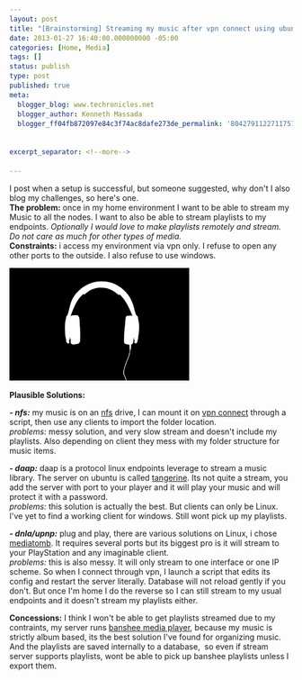 ```yaml
---
layout: post
title: "[Brainstorming] Streaming my music after vpn connect using ubuntu as a server and both nexus 7 and Ubuntu client."
date: 2013-01-27 16:40:00.000000000 -05:00
categories: [Home, Media]
tags: []
status: publish
type: post
published: true
meta:
  blogger_blog: www.techronicles.net
  blogger_author: Kenneth Massada
  blogger_ff04fb872097e84c3f74ac8dafe273de_permalink: '8042791122711757412'


excerpt_separator: <!--more-->

---
```

I post when a setup is successful, but someone suggested, why don't I also blog my challenges, so here's one.<br>
<b>The problem:</b> once in my home environment I want to be able to stream my Music to all the nodes. I want to also be able to stream playlists to my endpoints. <i>Optionally I would love to make playlists remotely and stream. Do not care as much for other types of media.</i><br>
<b>Constraints:</b> i access my environment via vpn only. I refuse to open any other ports to the outside. I also refuse to use windows.

<img border="0" height="200" src="/images/wp/154123-headphones-headphones.jpg" width="320" />

<a name="more"></a>
<b>Plausible Solutions:</b><br />

<b><i>- nfs:</i></b> my music is on an <a href="https://help.ubuntu.com/community/SettingUpNFSHowTo">nfs</a> drive, I can mount it on <a href="http://askubuntu.com/questions/28733/how-do-i-run-a-script-after-openvpn-has-connected-successfully">vpn connect</a> through a script, then use any clients to import the folder location.<br />
<i>problems:</i> messy solution, and very slow stream and doesn't include my playlists. Also depending on client they mess with my folder structure for music items.<br>

<b><i>- daap:</i></b> daap is a protocol linux endpoints leverage to stream a music library. The server on ubuntu is called <a href="http://isaraffee.wordpress.com/2012/03/05/setup-music-sharing-server-using-tangerine-in-ubuntu/">tangerine</a>.
Its not quite a stream, you add the server with port to your player and it will play your music and will protect it with a password.<br />
<i>problems:</i> this solution is actually the best. But clients can only be Linux. I've yet to find a working client for windows. Still wont pick up my playlists.<br>

<b><i>- dnla/upnp:</i></b> plug and play, there are various solutions on Linux, i chose <a href="https://help.ubuntu.com/community/MediaTomb">mediatomb</a>.
It requires several ports but its biggest pro is it will stream to your PlayStation and any imaginable client.<br />
<i>problems:</i> this is also messy. It will only stream to one interface or one IP scheme. So when I connect through vpn, I launch a script that edits its config and restart the server literally. Database will not reload gently if you don't.
But once I'm home I do the reverse so I can still stream to my usual endpoints and it doesn't stream my playlists either. <br>

<b>Concessions:</b> I think I won't be able to get playlists streamed due to my contraints, my server runs <a href="http://banshee.fm/">banshee media player</a>, because my music is strictly album based, its the best solution I've found for organizing music. And the
playlists are saved internally to a database,  so even if stream server supports playlists, wont be able to pick up banshee playlists unless I export them.
